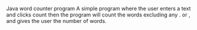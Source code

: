 Java word counter program
A simple program where the user enters a text and clicks count then the program will count the words excluding any . or , and gives the user the number of words.

